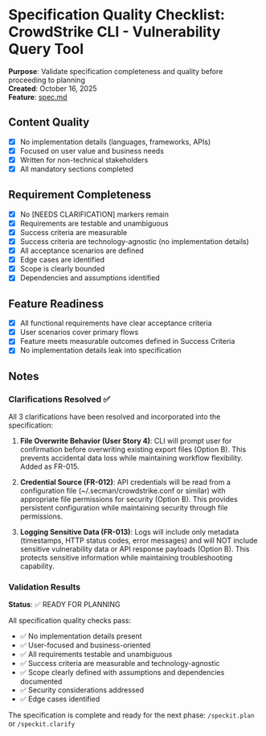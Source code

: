 # Specification Quality Checklist: CrowdStrike CLI - Vulnerability Query Tool

**Purpose**: Validate specification completeness and quality before proceeding to planning  
**Created**: October 16, 2025  
**Feature**: [spec.md](../spec.md)

## Content Quality

- [x] No implementation details (languages, frameworks, APIs)
- [x] Focused on user value and business needs
- [x] Written for non-technical stakeholders
- [x] All mandatory sections completed

## Requirement Completeness

- [x] No [NEEDS CLARIFICATION] markers remain
- [x] Requirements are testable and unambiguous
- [x] Success criteria are measurable
- [x] Success criteria are technology-agnostic (no implementation details)
- [x] All acceptance scenarios are defined
- [x] Edge cases are identified
- [x] Scope is clearly bounded
- [x] Dependencies and assumptions identified

## Feature Readiness

- [x] All functional requirements have clear acceptance criteria
- [x] User scenarios cover primary flows
- [x] Feature meets measurable outcomes defined in Success Criteria
- [x] No implementation details leak into specification

## Notes

### Clarifications Resolved ✅

All 3 clarifications have been resolved and incorporated into the specification:

1. **File Overwrite Behavior (User Story 4)**: CLI will prompt user for confirmation before overwriting existing export files (Option B). This prevents accidental data loss while maintaining workflow flexibility. Added as FR-015.

2. **Credential Source (FR-012)**: API credentials will be read from a configuration file (~/.secman/crowdstrike.conf or similar) with appropriate file permissions for security (Option B). This provides persistent configuration while maintaining security through file permissions.

3. **Logging Sensitive Data (FR-013)**: Logs will include only metadata (timestamps, HTTP status codes, error messages) and will NOT include sensitive vulnerability data or API response payloads (Option B). This protects sensitive information while maintaining troubleshooting capability.

### Validation Results

**Status**: ✅ READY FOR PLANNING

All specification quality checks pass:
- ✅ No implementation details present
- ✅ User-focused and business-oriented
- ✅ All requirements testable and unambiguous
- ✅ Success criteria are measurable and technology-agnostic
- ✅ Scope clearly defined with assumptions and dependencies documented
- ✅ Security considerations addressed
- ✅ Edge cases identified

The specification is complete and ready for the next phase: `/speckit.plan` or `/speckit.clarify`
